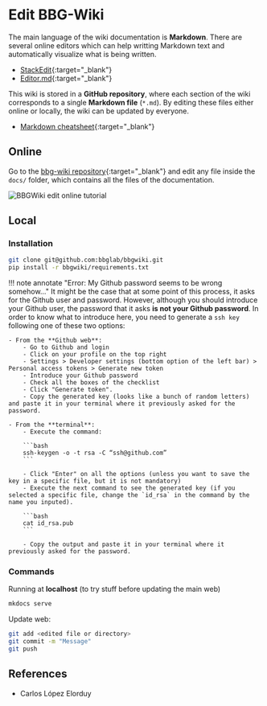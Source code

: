 # Edit BBG-Wiki

The main language of the wiki documentation is **Markdown**. There are several online editors which can help writting Markdown text and automatically visualize what is being written.

- [StackEdit](https://stackedit.io/app){:target="_blank"}
- [Editor.md](https://pandao.github.io/editor.md/en.html){:target="_blank"}

This wiki is stored in a **GitHub repository**, where each section of the wiki corresponds to a single **Markdown file** (`*.md`). By editing these files either online or locally, the wiki can be updated by everyone.

- [Markdown cheatsheet](https://quickref.me/markdown){:target="_blank"}

## Online

Go to the [bbg-wiki repository](https://github.com/bbglab/bbgwiki){:target="_blank"} and edit any file inside the `docs/` folder, which contains all the files of the documentation.

![BBGWiki edit online tutorial](/assets/images/bbgwiki_edit_online.jpg)

## Local

### Installation

```bash
git clone git@github.com:bbglab/bbgwiki.git
pip install -r bbgwiki/requirements.txt
```

!!! note annotate "Error: My Github password seems to be wrong somehow..."
    It might be the case that at some point of this process, it asks for the Github user and password. However, although you should introduce your Github user, the password that it asks **is not your Github password**. In order to know what to introduce here, you need to generate a `ssh key` following one of these two options:
    
    - From the **Github web**:
        - Go to Github and login
        - Click on your profile on the top right
        - Settings > Developer settings (bottom option of the left bar) > Personal access tokens > Generate new token
        - Introduce your Github password
        - Check all the boxes of the checklist
        - Click "Generate token".
        - Copy the generated key (looks like a bunch of random letters) and paste it in your terminal where it previously asked for the password.
    
    - From the **terminal**:
        - Execute the command:
        
        ```bash
        ssh-keygen -o -t rsa -C “ssh@github.com”
        ```

        - Click "Enter" on all the options (unless you want to save the key in a specific file, but it is not mandatory)
        - Execute the next command to see the generated key (if you selected a specific file, change the `id_rsa` in the command by the name you inputed).

        ```bash
        cat id_rsa.pub
        ```

        - Copy the output and paste it in your terminal where it previously asked for the password.



### Commands

Running at **localhost** (to try stuff before updating the main web)

```bash
mkdocs serve
```

Update web:

```bash
git add <edited file or directory>
git commit -m "Message"
git push
```

## References

- Carlos López Elorduy
